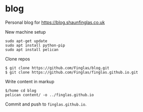 # blog
Personal blog for https://blog.shaunfinglas.co.uk

New machine setup

    sudo apt-get update
    sudo apt install python-pip
    sudo apt install pelican

Clone repos

    $ git clone https://github.com/Finglas/blog.git
    $ git clone https://github.com/Finglas/finglas.github.io.git

Write content in markup

    $/home cd blog
    pelican content/ -o ../finglas.github.io

Commit and push to `finglas.github.io`.
